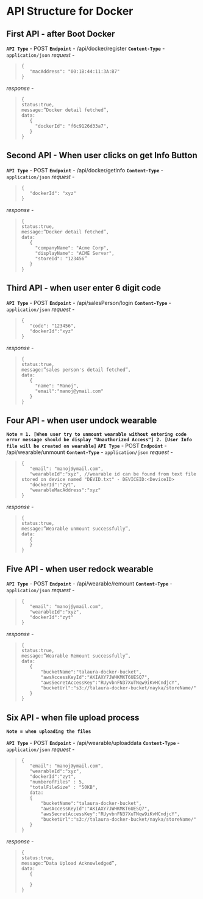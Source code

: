 # API Structure for Docker

## First API - after Boot Docker
**```API Type```** - POST
**```Endpoint```** - /api/docker/register
**```Content-Type```** - `application/json`
*request* -
>     {
>        "macAddress": "00:1B:44:11:3A:B7"
>     }
 

*response* -
>     {
>     status:true,
>     message:”Docker detail fetched”,
>     data:
>        {
>          "dockerId": "f6c9126d33a7",
>        }
>     } 


## Second API - When user clicks on get Info Button
**```API Type```** - POST
**```Endpoint```** - /api/docker/getInfo
**```Content-Type```** - `application/json`
*request* -
>     {
>        "dockerId": "xyz"
>     } 

*response* -
>     {
>     status:true,
>     message:”Docker detail fetched”,
>     data:
>        {
>          "companyName": "Acme Corp",
>          "displayName": "ACME Server",
>          "storeId": "123456”
>        }
>     } 



## Third API - when user enter 6 digit code
**```API Type```** - POST
**```Endpoint```** - /api/salesPerson/login
**```Content-Type```** - `application/json`
*request* -
>     {
>        "code": "123456",
>        "dockerId":"xyz"
>     } 


*response* -
>     {
>     status:true,
>     message:”sales person's detail fetched”,
>     data:
>        {
>          "name": "Manoj",
>          "email":"manoj@ymail.com"
>        }
>     } 


## Four API - when user undock wearable
**``Note = 1. [When user try to unmount wearable without entering code error message should be display "Unauthorized Access"]
2. [User Info file will be created on wearable]``** 
**```API Type```** - POST
**```Endpoint```** - /api/wearable/unmount
**```Content-Type```** - `application/json`
*request* -
>     {
>        "email": "manoj@ymail.com",
>        "wearableId":"xyz", //wearable id can be found from text file stored on device named "DEVID.txt" - DEVICEID:<DeviceID>
>        "dockerId":"zyt",
>        "wearableMacAddress":"xyz"
>     } 


*response* -
>     {
>     status:true,
>     message:”Wearable unmount successfully”,
>     data:
>        {
>        }
>     } 


## Five API - when user redock wearable

**```API Type```** - POST
**```Endpoint```** - /api/wearable/remount
**```Content-Type```** - `application/json`
*request* -
>     {
>        "email": "manoj@ymail.com",
>        "wearableId":"xyz",
>        "dockerId":"zyt"
>     } 


*response* -
>     {
>     status:true,
>     message:”Wearable Remount successfully”,
>     data:
>        {
>            "bucketName":"talaura-docker-bucket",
>            "awsAccessKeyId":"AKIAXY7JWHKMKT6UESQ7",
>            "awsSecretAccessKey":"RUyvbnFN37XuTNqw9iKvHCndjcY",
>            "bucketUrl":"s3://talaura-docker-bucket/nayka/storeName/"
>        }
>     } 


## Six API - when file upload process 

**``Note = when uploading the files ``** 

**```API Type```** - POST
**```Endpoint```** - /api/wearable/uploaddata
**```Content-Type```** - `application/json`
*request* -
>     {
>        "email": "manoj@ymail.com",
>        "wearableId":"xyz",
>        "dockerId":"zyt",
>        "numberofFiles" : 5,
>        "totalFileSize" : "50KB",
>        data:
>        {
>            "bucketName":"talaura-docker-bucket",
>            "awsAccessKeyId":"AKIAXY7JWHKMKT6UESQ7",
>            "awsSecretAccessKey":"RUyvbnFN37XuTNqw9iKvHCndjcY",
>            "bucketUrl":"s3://talaura-docker-bucket/nayka/storeName/"
>        }
>     } 


*response* -
>     {
>     status:true,
>     message:”Data Upload Acknowledged”,
>     data:
>        {
>         
>        }
>     } 
